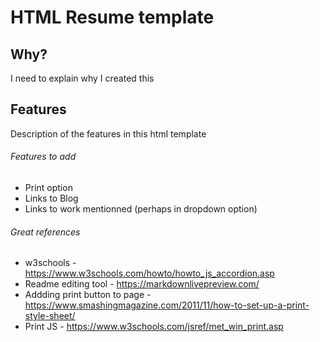 # HTML Resume template

## Why?
I need to explain why I created this

## Features
Description of the features in this html template

###### Features to add
* Print option
* Links to Blog
* Links to work mentionned (perhaps in dropdown option)

###### Great references

* w3schools - https://www.w3schools.com/howto/howto_js_accordion.asp
* Readme editing tool - https://markdownlivepreview.com/
* Addding print button to page -https://www.smashingmagazine.com/2011/11/how-to-set-up-a-print-style-sheet/
* Print JS - https://www.w3schools.com/jsref/met_win_print.asp